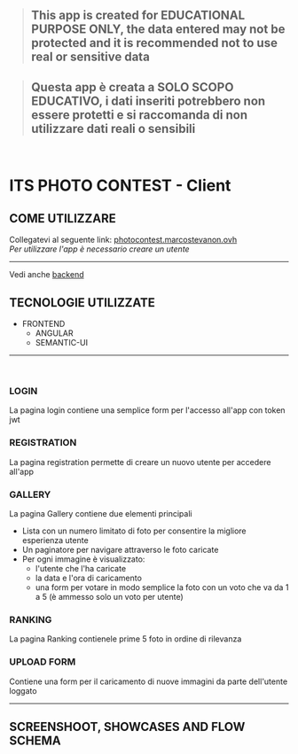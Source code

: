 > ## This app is created for EDUCATIONAL PURPOSE ONLY, the data entered may not be protected and it is recommended not to use real or sensitive data

> ## Questa app è creata a SOLO SCOPO EDUCATIVO, i dati inseriti potrebbero non essere protetti e si raccomanda di non utilizzare dati reali o sensibili
<br>

# ITS PHOTO CONTEST - Client

## COME UTILIZZARE
Collegatevi al seguente link:
[photocontest.marcostevanon.ovh](http://photocontest.marcostevanon.ovh)<br>
*Per utilizzare l'app è necessario creare un utente*

---
Vedi anche [backend](https://github.com/marcostevanon/ITS_PhotoContest-Backend)<br>


## TECNOLOGIE UTILIZZATE
- FRONTEND
    - ANGULAR
    - SEMANTIC-UI

---
<br>


### LOGIN
La pagina login contiene una semplice form per l'accesso all'app con token jwt

### REGISTRATION
La pagina registration permette di creare un nuovo utente per accedere all'app

### GALLERY
La pagina Gallery contiene due elementi principali
- Lista con un numero limitato di foto per consentire la migliore esperienza utente
- Un paginatore per navigare attraverso le foto caricate
- Per ogni immagine è visualizzato:
    - l'utente che l'ha caricate
    - la data e l'ora di caricamento
    - una form per votare in modo semplice la foto con un voto che va da 1 a 5 (è ammesso solo un voto per utente)

### RANKING
La pagina Ranking contienele prime 5 foto in ordine di rilevanza

### UPLOAD FORM 
Contiene una form per il caricamento di nuove immagini da parte dell'utente loggato

---

## SCREENSHOOT, SHOWCASES AND FLOW SCHEMA


